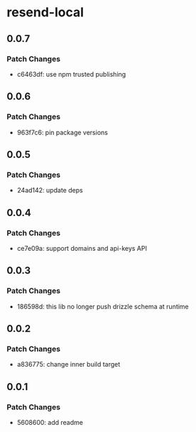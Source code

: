 # resend-local

## 0.0.7

### Patch Changes

- c6463df: use npm trusted publishing

## 0.0.6

### Patch Changes

- 963f7c6: pin package versions

## 0.0.5

### Patch Changes

- 24ad142: update deps

## 0.0.4

### Patch Changes

- ce7e09a: support domains and api-keys API

## 0.0.3

### Patch Changes

- 186598d: this lib no longer push drizzle schema at runtime

## 0.0.2

### Patch Changes

- a836775: change inner build target

## 0.0.1

### Patch Changes

- 5608600: add readme
